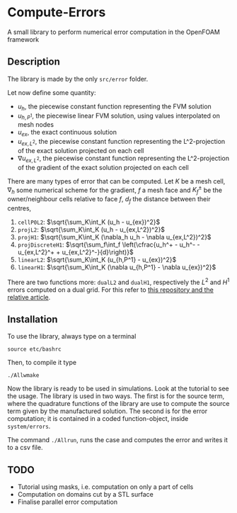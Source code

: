 # Compute-Errors

A small library to perform numerical error computation in the OpenFOAM framework

## Description
The library is made by the only `src/error` folder.

Let now define some quantity:
* $u_h$, the piecewise constant function representing the FVM solution
* $u_{h,P^1}$, the piecewise linear FVM solution, using values interpolated on mesh nodes
* $u_{ex}$, the exact continuous solution
* $u_{ex,L^2}$, the piecewise constant function representing the L^2-projection of the exact solution projected on each cell
* $\nabla u_{ex,L^2}$, the piecewise constant function representing the L^2-projection of the gradient of the exact solution projected on each cell

There are many types of error that can be computed. Let $K$ be a mesh cell, $\nabla_h$ some numerical scheme for the gradient, $f$ a mesh face
and $K_f^\pm$ be the owner/neighbour cells relative to face $f$, $d_f$ the distance between their centres,
1. `cellP0L2`: $\sqrt{\sum_K\int_K (u_h - u_{ex})^2}$
2. `projL2`: $\sqrt{\sum_K\int_K (u_h - u_{ex,L^2})^2}$
3. `projH1`: $\sqrt{\sum_K\int_K (\nabla_h u_h - \nabla u_{ex,L^2})^2}$
4. `projDiscreteH1`: $\sqrt{\sum_f\int_f \left(\cfrac{u_h^+ - u_h^- - u_{ex,L^2}^+ + u_{ex,L^2}^-}{d}\right)}$
5. `linearL2`: $\sqrt{\sum_K\int_K (u_{h,P^1} - u_{ex})^2}$
6. `linearH1`: $\sqrt{\sum_K\int_K (\nabla u_{h,P^1} - \nabla u_{ex})^2}$

There are two functions more: `dualL2` and `dualH1`, respectively the $L^2$ and $H^1$ errors computed on a dual grid.
For this refer to [this repository and the relative article](https://github.com/alfiogn/voroToFoam).


## Installation
To use the library, always type on a terminal
```
source etc/bashrc
```

Then, to compile it type
```
./Allwmake
```

Now the library is ready to be used in simulations.
Look at the tutorial to see the usage. The library is used in two ways.
The first is for the source term, where the quadrature functions of the library are use to compute
the source term given by the manufactured solution.
The second is for the error computation; it is contained in a coded function-object, inside `system/errors`.

The command `./Allrun`, runs the case and computes the error and writes it to a csv file.


## TODO

* Tutorial using masks, i.e. computation on only a part of cells
* Computation on domains cut by a STL surface
* Finalise parallel error computation

